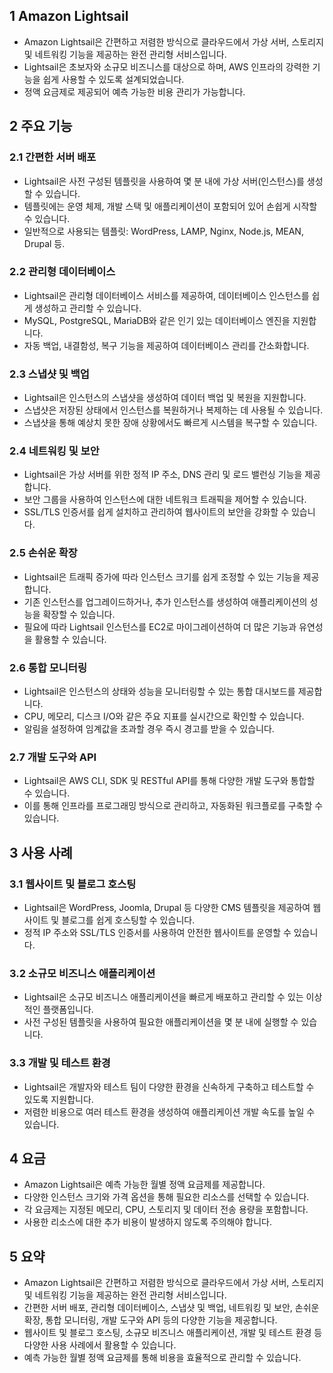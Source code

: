 ## 1 Amazon Lightsail

- Amazon Lightsail은 간편하고 저렴한 방식으로 클라우드에서 가상 서버, 스토리지 및 네트워킹 기능을 제공하는 완전 관리형 서비스입니다.
- Lightsail은 초보자와 소규모 비즈니스를 대상으로 하며, AWS 인프라의 강력한 기능을 쉽게 사용할 수 있도록 설계되었습니다.
- 정액 요금제로 제공되어 예측 가능한 비용 관리가 가능합니다.



## 2 주요 기능

### 2.1 간편한 서버 배포

- Lightsail은 사전 구성된 템플릿을 사용하여 몇 분 내에 가상 서버(인스턴스)를 생성할 수 있습니다.
- 템플릿에는 운영 체제, 개발 스택 및 애플리케이션이 포함되어 있어 손쉽게 시작할 수 있습니다.
- 일반적으로 사용되는 템플릿: WordPress, LAMP, Nginx, Node.js, MEAN, Drupal 등.



### 2.2 관리형 데이터베이스

- Lightsail은 관리형 데이터베이스 서비스를 제공하여, 데이터베이스 인스턴스를 쉽게 생성하고 관리할 수 있습니다.
- MySQL, PostgreSQL, MariaDB와 같은 인기 있는 데이터베이스 엔진을 지원합니다.
- 자동 백업, 내결함성, 복구 기능을 제공하여 데이터베이스 관리를 간소화합니다.



### 2.3 스냅샷 및 백업

- Lightsail은 인스턴스의 스냅샷을 생성하여 데이터 백업 및 복원을 지원합니다.
- 스냅샷은 저장된 상태에서 인스턴스를 복원하거나 복제하는 데 사용될 수 있습니다.
- 스냅샷을 통해 예상치 못한 장애 상황에서도 빠르게 시스템을 복구할 수 있습니다.



### 2.4 네트워킹 및 보안

- Lightsail은 가상 서버를 위한 정적 IP 주소, DNS 관리 및 로드 밸런싱 기능을 제공합니다.
- 보안 그룹을 사용하여 인스턴스에 대한 네트워크 트래픽을 제어할 수 있습니다.
- SSL/TLS 인증서를 쉽게 설치하고 관리하여 웹사이트의 보안을 강화할 수 있습니다.



### 2.5 손쉬운 확장

- Lightsail은 트래픽 증가에 따라 인스턴스 크기를 쉽게 조정할 수 있는 기능을 제공합니다.
- 기존 인스턴스를 업그레이드하거나, 추가 인스턴스를 생성하여 애플리케이션의 성능을 확장할 수 있습니다.
- 필요에 따라 Lightsail 인스턴스를 EC2로 마이그레이션하여 더 많은 기능과 유연성을 활용할 수 있습니다.



### 2.6 통합 모니터링

- Lightsail은 인스턴스의 상태와 성능을 모니터링할 수 있는 통합 대시보드를 제공합니다.
- CPU, 메모리, 디스크 I/O와 같은 주요 지표를 실시간으로 확인할 수 있습니다.
- 알림을 설정하여 임계값을 초과할 경우 즉시 경고를 받을 수 있습니다.



### 2.7 개발 도구와 API

- Lightsail은 AWS CLI, SDK 및 RESTful API를 통해 다양한 개발 도구와 통합할 수 있습니다.
- 이를 통해 인프라를 프로그래밍 방식으로 관리하고, 자동화된 워크플로를 구축할 수 있습니다.



## 3 사용 사례

### 3.1 웹사이트 및 블로그 호스팅

- Lightsail은 WordPress, Joomla, Drupal 등 다양한 CMS 템플릿을 제공하여 웹사이트 및 블로그를 쉽게 호스팅할 수 있습니다.
- 정적 IP 주소와 SSL/TLS 인증서를 사용하여 안전한 웹사이트를 운영할 수 있습니다.



### 3.2 소규모 비즈니스 애플리케이션

- Lightsail은 소규모 비즈니스 애플리케이션을 빠르게 배포하고 관리할 수 있는 이상적인 플랫폼입니다.
- 사전 구성된 템플릿을 사용하여 필요한 애플리케이션을 몇 분 내에 실행할 수 있습니다.



### 3.3 개발 및 테스트 환경

- Lightsail은 개발자와 테스트 팀이 다양한 환경을 신속하게 구축하고 테스트할 수 있도록 지원합니다.
- 저렴한 비용으로 여러 테스트 환경을 생성하여 애플리케이션 개발 속도를 높일 수 있습니다.



## 4 요금

- Amazon Lightsail은 예측 가능한 월별 정액 요금제를 제공합니다.
- 다양한 인스턴스 크기와 가격 옵션을 통해 필요한 리소스를 선택할 수 있습니다.
- 각 요금제는 지정된 메모리, CPU, 스토리지 및 데이터 전송 용량을 포함합니다.
- 사용한 리소스에 대한 추가 비용이 발생하지 않도록 주의해야 합니다.



## 5 요약

- Amazon Lightsail은 간편하고 저렴한 방식으로 클라우드에서 가상 서버, 스토리지 및 네트워킹 기능을 제공하는 완전 관리형 서비스입니다.
- 간편한 서버 배포, 관리형 데이터베이스, 스냅샷 및 백업, 네트워킹 및 보안, 손쉬운 확장, 통합 모니터링, 개발 도구와 API 등의 다양한 기능을 제공합니다.
- 웹사이트 및 블로그 호스팅, 소규모 비즈니스 애플리케이션, 개발 및 테스트 환경 등 다양한 사용 사례에서 활용할 수 있습니다.
- 예측 가능한 월별 정액 요금제를 통해 비용을 효율적으로 관리할 수 있습니다.